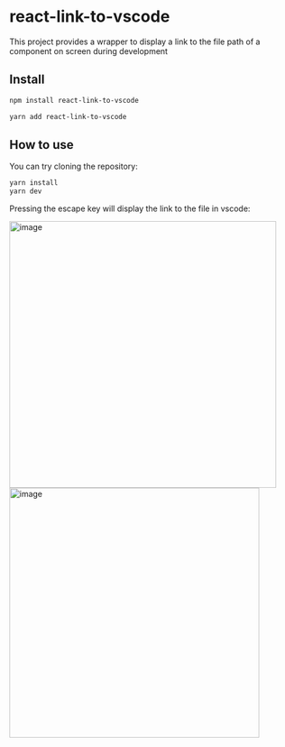 # react-link-to-vscode
This project provides a wrapper to display a link to the file path of a component on screen during development

## Install

```bash
npm install react-link-to-vscode
```


```bash
yarn add react-link-to-vscode
```

## How to use

You can try cloning the repository:

```bash
yarn install
yarn dev
```

Pressing the escape key will display the link to the file in vscode:

<img width="473" alt="image" src="https://user-images.githubusercontent.com/9049706/181340665-aecec5bd-4e2d-45c0-9552-dba5fc0973ba.png">

<img width="443" alt="image" src="https://user-images.githubusercontent.com/9049706/181340983-04f21d70-70eb-4d00-b597-4572d57cc806.png">
